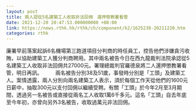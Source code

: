 ```yaml
---
layout: post
title: 兩人認從5名建築工人收取非法回佣　還押懲教署看管
date: 2021-12-20 20:47:53.000000000 +08:00
link: https://news.rthk.hk/rthk/ch/component/k2/1625238-20211220.htm
categories: rthk
---
```


廉署早前落案起訴6名機場第三跑道項目分判商的時任員工，控告他們涉嫌貪污收賄，以協助建築工人獲分判商聘用。其中兩名被告今日在西九龍裁判法院承認從5名建築工人收取非法回佣共27000元。署理總裁判官羅德泉將二人還押懲教署看管，明日再訊。
　　
兩名被告分別38及51歲，事發時分別是「工頭」及建築工人。案情透露，兩人分別向兩名建築工人表示，須於每個工作天從他們的1600元日薪中，抽取300元以支付回佣以繼續受聘。有關「工頭」於今年2月至3月期間，透過另一名被告或直接從兩名工人收取1萬6千多元。這名「工頭」自去年底至今年初，亦曾向另外3名被告，收取過萬元非法回佣。
